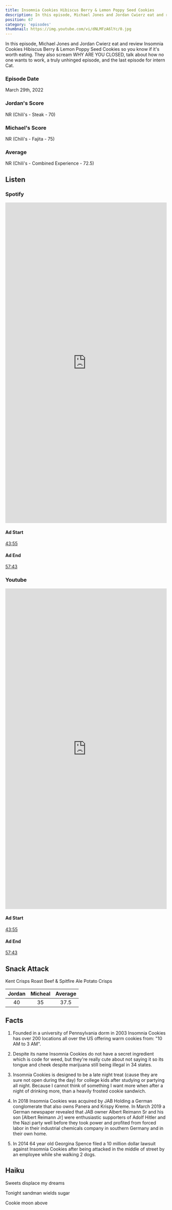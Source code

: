 ```yaml
---
title: Insomnia Cookies Hibiscus Berry & Lemon Poppy Seed Cookies
description: In this episode, Michael Jones and Jordan Cwierz eat and review Insomnia Cookies Hibiscus Berry & Lemon Poppy Seed Cookies so you know if it's worth eating
position: 67
category: 'episodes'
thumbnail: https://img.youtube.com/vi/dNLMFzA6lYc/0.jpg
---
```


In this episode, Michael Jones and Jordan Cwierz eat and review Insomnia Cookies Hibiscus Berry & Lemon Poppy Seed Cookies so you know if it's worth eating. They also scream WHY ARE YOU CLOSED, talk about how no one wants to work, a truly unhinged episode, and the last episode for intern Cat.

### Episode Date

March 29th, 2022

### Jordan's Score

NR (Chili's - Steak - 70)

### Michael's Score

NR (Chili's - Fajita - 75)

### Average

NR (Chili's - Combined Experience - 72.5)

## Listen

### Spotify

<iframe 
    src="https://open.spotify.com/embed-podcast/episode/0dgu4yh2qHeHUVkSnwFj1r" 
    loading="lazy"
    style="border: 0; width: 100%; height: 25vh;" allow="encrypted-media"
></iframe>

#### Ad Start

[43:55](https://open.spotify.com/episode/0dgu4yh2qHeHUVkSnwFj1r?t=2635)

#### Ad End

[57:43](https://open.spotify.com/episode/0dgu4yh2qHeHUVkSnwFj1r?t=3463)

### Youtube

<iframe
    src="https://www.youtube.com/embed/dNLMFzA6lYc" 
    loading="lazy" 
    style="border: 0; width: 100%; height: 25vh;"  
    title="YouTube video player" 
    frameborder="0"
    allow="accelerometer; autoplay; clipboard-write; encrypted-media; gyroscope; picture-in-picture"
></iframe>

#### Ad Start

[43:55](https://youtu.be/dNLMFzA6lYc?t=2635)

#### Ad End

[57:43](https://youtu.be/dNLMFzA6lYc?t=3463)

## Snack Attack

Kent Crisps Roast Beef & Spitfire Ale Potato Crisps

| Jordan | Micheal | Average |
| :----: | :-----: | :-----: |
|   40   |   35    |  37.5   |

## Facts

1. Founded in a university of Pennsylvania dorm in 2003 Insomnia Cookies has over 200 locations all over the US offering warm cookies from: "10 AM to 3 AM".

2. Despite its name Insomnia Cookies do not have a secret ingredient which is code for weed, but they're really cute about not saying it so its tongue and cheek despite marijuana still being illegal in 34 states.

3. Insomnia Cookies is designed to be a late night treat (cause they are sure not open during the day) for college kids after studying or partying all night. Because I cannot think of something I want more when after a night of drinking more, than a heavily frosted cookie sandwich.

4. In 2018 Insomnia Cookies was acquired by JAB Holding a German conglomerate that also owns Panera and Krispy Kreme. In March 2019 a German newspaper revealed that JAB owner Albert Reimann Sr and his son [Albert Reimann Jr] were enthusiastic supporters of Adolf Hitler and the Nazi party well before they took power and profited from forced labor in their industrial chemicals company in southern Germany and in their own home.

5. In 2014 64 year old Georgina Spence filed a 10 million dollar lawsuit against Insomnia Cookies after being attacked in the middle of street by an employee while she walking 2 dogs.

## Haiku

Sweets displace my dreams

Tonight sandman wields sugar

Cookie moon above
